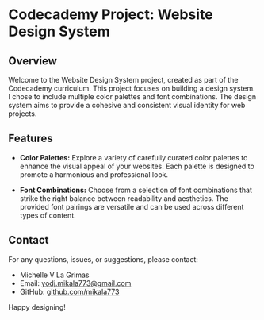 # Codecademy Project: Website Design System

## Overview

Welcome to the Website Design System project, created as part of the Codecademy curriculum. 
This project focuses on building a design system. I chose to include multiple color palettes and font combinations. 
The design system aims to provide a cohesive and consistent visual identity for web projects.

## Features

- **Color Palettes:** Explore a variety of carefully curated color palettes to enhance the visual appeal of your websites.
  Each palette is designed to promote a harmonious and professional look.

- **Font Combinations:** Choose from a selection of font combinations that strike the right balance between readability and aesthetics.
  The provided font pairings are versatile and can be used across different types of content.

## Contact

For any questions, issues, or suggestions, please contact:

- Michelle V La Grimas
- Email: yodj.mikala773@gmail.com
- GitHub: [github.com/mikala773](https://github.com/mikala773)


Happy designing!
